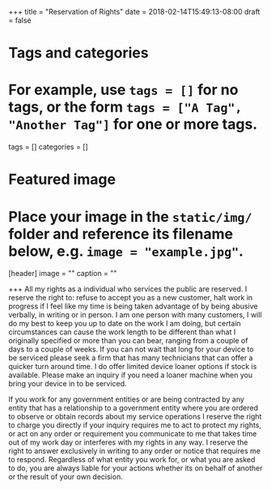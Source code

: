 +++
title = "Reservation of Rights"
date = 2018-02-14T15:49:13-08:00
draft = false

# Tags and categories
# For example, use `tags = []` for no tags, or the form `tags = ["A Tag", "Another Tag"]` for one or more tags.
tags = []
categories = []

# Featured image
# Place your image in the `static/img/` folder and reference its filename below, e.g. `image = "example.jpg"`.
[header]
image = ""
caption = ""

+++
All my rights as a individual who services the public are reserved. I reserve the right to: refuse to accept you as a new customer, halt work in progress if I feel like my time is being taken advantage of by being abusive verbally, in writing or in person. I am one person with many customers, I will do my best to keep you up to date on the work I am doing, but certain circumstances can cause the work length to be different than what I originally specified or more than you can bear, ranging from a couple of days to a couple of weeks. If you can not wait that long for your device to be serviced please seek a firm that has many technicians that can offer a quicker turn around time. I do offer limited device loaner options if stock is available. Please make an inquiry if you need a loaner machine when you bring your device in to be serviced.
<!--more-->
If you work for any government entities or are being contracted by any entity that has a relationship to a government entity where you are ordered to observe or obtain records about my service operations I reserve the right to charge you directly if your inquiry requires me to act to protect my rights, or act on any order or requirement you communicate to me that takes time out of my work day or interferes with my rights in any way. I reserve the right to answer exclusively in writing to any order or notice that requires me to respond. Regardless of what entity you work for, or what you are asked to do, you are always liable for your actions whether its on behalf of another or the result of your own decision.